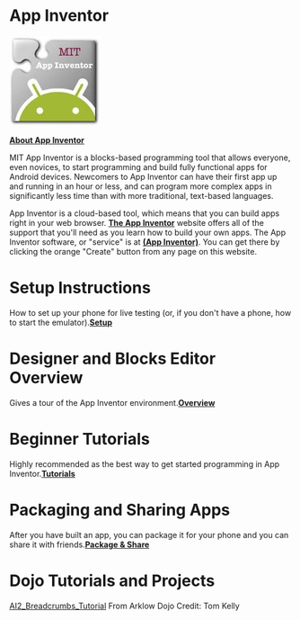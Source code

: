 # App Inventor

![AppInventor.jpg](../files/img/AppInventor.jpg "AppInventor.jpg")

**[About App
Inventor](http://appinventor.mit.edu/explore/about-us.html)**

MIT App Inventor is a blocks-based programming tool that allows
everyone, even novices, to start programming and build fully functional
apps for Android devices. Newcomers to App Inventor can have their first
app up and running in an hour or less, and can program more complex apps
in significantly less time than with more traditional, text-based
languages.

App Inventor is a cloud-based tool, which means that you can build apps
right in your web browser. **[The App
Inventor](http://appinventor.mit.edu/explore/get-started.html.html)**
website offers all of the support that you'll need as you learn how to
build your own apps. The App Inventor software, or "service" is at
**[(App Inventor)](http://ai2.appinventor.mit.edu/)**. You can get there
by clicking the orange "Create" button from any page on this website.

# Setup Instructions

How to set up your phone for live testing (or, if you don't have a
phone, how to start the
emulator).**[Setup](http://appinventor.mit.edu/explore/ai2/setup.html)**

# Designer and Blocks Editor Overview

Gives a tour of the App Inventor
environment.**[Overview](http://appinventor.mit.edu/explore/designer-blocks.html)**

# Beginner Tutorials

Highly recommended as the best way to get started programming in App
Inventor.**[Tutorials](http://appinventor.mit.edu/explore/ai2/beginner-videos.html)**

# Packaging and Sharing Apps

After you have built an app, you can package it for your phone and you
can share it with friends.**[Package &
Share](http://appinventor.mit.edu/explore/ai2/share.html)**

# Dojo Tutorials and Projects

[AI2\_Breadcrumbs\_Tutorial](AI2_Breadcrumbs_Tutorial.md) From
Arklow Dojo Credit: Tom Kelly
